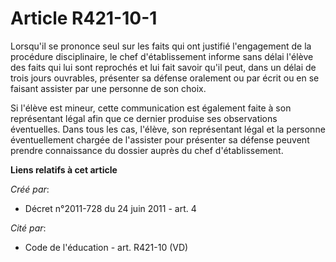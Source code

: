 # Article R421-10-1

Lorsqu'il se prononce seul sur les faits qui ont justifié l'engagement de la procédure disciplinaire, le chef d'établissement
informe sans délai l'élève des faits qui lui sont reprochés et lui fait savoir qu'il peut, dans un délai de trois jours
ouvrables, présenter sa défense oralement ou par écrit ou en se faisant assister par une personne de son choix.

Si l'élève est mineur, cette communication est également faite à son représentant légal afin que ce dernier produise ses
observations éventuelles. Dans tous les cas, l'élève, son représentant légal et la personne éventuellement chargée de
l'assister pour présenter sa défense peuvent prendre connaissance du dossier auprès du chef d'établissement.

**Liens relatifs à cet article**

_Créé par_:

  - Décret n°2011-728 du 24 juin 2011 - art. 4

_Cité par_:

  - Code de l'éducation - art. R421-10 (VD)
